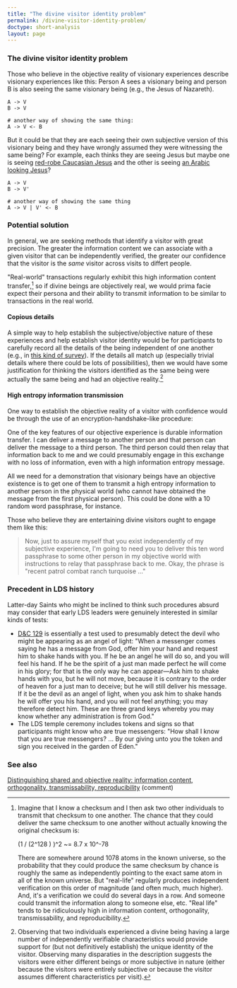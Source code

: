 ```yaml
---
title: "The divine visitor identity problem"
permalink: /divine-visitor-identity-problem/
doctype: short-analysis
layout: page
---
```


### The divine visitor identity problem

Those who believe in the objective reality of visionary experiences describe visionary experiences like this: Person A sees a visionary being and person B is also seeing the same visionary being (e.g., the Jesus of Nazareth).  

    A -> V
    B -> V

    # another way of showing the same thing:
    A -> V <- B

But it could be that they are each seeing their own subjective version of this visionary being and they have wrongly assumed they were witnessing the same being?  For example, each thinks they are seeing Jesus but maybe one is seeing [red-robe Caucasian Jesus](https://media.ldscdn.org/images/media-library/gospel-art/new-testament/jesus-christ-39623-gallery.jpg) and the other is seeing [an Arabic looking Jesus](http://p1cdn01.thewrap.com/images/2015/02/killing-jesus-nat-geo-trailer.png)?

    A -> V
    B -> V'

    # another way of showing the same thing
    A -> V | V' <- B

### Potential solution

In general, we are seeking methods that identify a visitor with great precision.  The greater the information content we can associate with a given visitor that can be independently verified, the greater our confidence that the visitor is the *same* visitor across visits to differt people.

"Real-world" transactions regularly exhibit this high information content transfer,[^md5checksums] so if divine beings are objectively real, we would prima facie expect their persona and their ability to transmit information to be similar to transactions in the real world.

#### Copious details

A simple way to help establish the subjective/objective nature of these experiences and help establish visitor identity would be for participants to carefully record all the details of the being independent of one another (e.g., in [this kind of survey](https://faenrandir.github.io/a_careful_examination/proposed-survey-divine-manifestations/)).  If the details all match up (especially trivial details where there could be lots of possibilities), then we would have some justification for thinking the visitors identified as the same being were actually the same being and had an objective reality.[^copiousdetails]

#### High entropy information transmission

One way to establish the objective reality of a visitor with confidence would be through the use of an encryption-handshake-like procedure:

One of the key features of our objective experience is durable information
transfer.  I can deliver a message to another person and that person can
deliver the message to a third person.  The third person could then relay that
information back to me and we could presumably engage in this exchange with no
loss of information, even with a high information entropy message.

All we need for a demonstration that visionary beings have an objective
existence is to get one of them to transmit a high entropy information to
another person in the physical world (who cannot have obtained the message
from the first physical person).  This could be done with a 10 random word
passphrase, for instance.

Those who believe they are entertaining divine visitors ought to engage them
like this:

> Now, just to assure myself that you exist independently of my subjective
experience, I'm going to need you to deliver this ten word passphrase to some
other person in my objective world with instructions to relay that passphrase
back to me.  Okay, the phrase is "recent patrol combat ranch turquoise ..."

### Precedent in LDS history

Latter-day Saints who might be inclined to think such procedures absurd may consider that early LDS leaders were genuinely interested in similar kinds of tests:

* [D&C 129](https://www.churchofjesuschrist.org/study/scriptures/dc-testament/dc/129?lang=eng) is essentially a test used to presumably detect the devil who might be appearing as an angel of light: "When a messenger comes saying he has a message from God, offer him your hand and request him to shake hands with you. If he be an angel he will do so, and you will feel his hand.  If he be the spirit of a just man made perfect he will come in his glory; for that is the only way he can appear—Ask him to shake hands with you, but he will not move, because it is contrary to the order of heaven for a just man to deceive; but he will still deliver his message.  If it be the devil as an angel of light, when you ask him to shake hands he will offer you his hand, and you will not feel anything; you may therefore detect him. These are three grand keys whereby you may know whether any administration is from God."
* The LDS temple ceremony includes tokens and signs so that participants might know who are true messengers: "How shall I know that you are true messengers? ... By our giving unto you the token and sign you received in the garden of Eden."

### See also

[Distinguishing shared and objective reality: information content, orthogonality, transmissability, reproducibility](https://www.reddit.com/r/mormon/comments/f8watk/does_god_have_a_spleen_when_we_are_resurrected/fkiw2mn/) (comment)

[^copiousdetails]: Observing that two individuals experienced a divine being having a large number of independently verifiable characteristics would provide support for (but not definitively establish) the unique identity of the visitor.  Observing many disparaties in the description suggests the visitors were either different beings or more subjective in nature (either because the visitors were entirely subjective or because the visitor assumes different characteristics per visit).

[^md5checksums]: Imagine that I know a checksum and I then ask two other individuals to transmit that checksum to one another. The chance that they could deliver the same checksum to one another without actually knowing the original checksum is:

    (1 / (2^128 ) )^2 ~= 8.7 x 10^-78

    There are somewhere around 1078 atoms in the known universe, so the probability that they could produce the same checksum by chance is roughly the same as independently pointing to the exact same atom in all of the known universe. But "real-life" regularly produces independent verification on this order of magnitude (and often much, much higher). And, it's a verification we could do several days in a row. And someone could transmit the information along to someone else, etc. "Real life" tends to be ridiculously high in information content, orthogonality, transmissability, and reproducibility.
